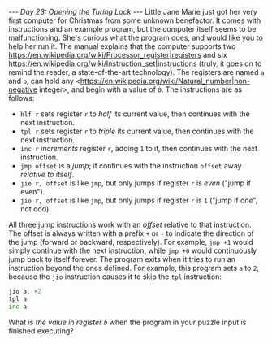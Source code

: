 *--- Day 23: Opening the Turing Lock ---*
Little Jane Marie just got her very first computer for Christmas from some unknown benefactor.  It comes with instructions and an example program, but the computer itself seems to be malfunctioning.  She's curious what the program does, and would like you to help her run it.
The manual explains that the computer supports two <https://en.wikipedia.org/wiki/Processor_register|registers> and six <https://en.wikipedia.org/wiki/Instruction_set|instructions> (truly, it goes on to remind the reader, a state-of-the-art technology). The registers are named `a` and `b`, can hold any <https://en.wikipedia.org/wiki/Natural_number|non-negative integer>, and begin with a value of `0`.  The instructions are as follows:

- `hlf r` sets register `r` to _half_ its current value, then continues with the next instruction.
- `tpl r` sets register `r` to _triple_ its current value, then continues with the next instruction.
- `inc r` _increments_ register `r`, adding `1` to it, then continues with the next instruction.
- `jmp offset` is a _jump_; it continues with the instruction `offset` away _relative to itself_.
- `jie r, offset` is like `jmp`, but only jumps if register `r` is _even_ ("jump if even").
- `jio r, offset` is like `jmp`, but only jumps if register `r` is `1` ("jump if _one_", not odd).

All three jump instructions work with an _offset_ relative to that instruction.  The offset is always written with a prefix `+` or `-` to indicate the direction of the jump (forward or backward, respectively).  For example, `jmp +1` would simply continue with the next instruction, while `jmp +0` would continuously jump back to itself forever.
The program exits when it tries to run an instruction beyond the ones defined.
For example, this program sets `a` to `2`, because the `jio` instruction causes it to skip the `tpl` instruction:
```inc a
jio a, +2
tpl a
inc a
```
What is _the value in register `b`_ when the program in your puzzle input is finished executing?

